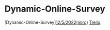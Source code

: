 # Dynamic-Online-Survey
[Dynamic-Online-Survey][12/5/2022(miro)](https://miro.com/app/board/uXjVP9tPLmM=/)
[Trello](https://trello.com/b/86hu6XTv/project-4-group-4)
